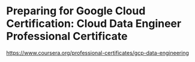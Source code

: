 # Preparing for Google Cloud Certification: Cloud Data Engineer Professional Certificate
https://www.coursera.org/professional-certificates/gcp-data-engineering

